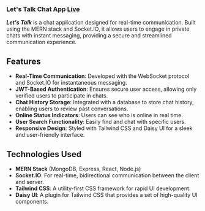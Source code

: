 ### Let's Talk Chat App [Live](https://letustalk.onrender.com/)

***Let's Talk*** is a chat application designed for real-time communication. Built using the MERN stack and Socket.IO, it allows users to engage in private chats with instant messaging, providing a secure and streamlined communication experience.

## Features

- **Real-Time Communication**: Developed with the WebSocket protocol and Socket.IO for instantaneous messaging.
- **JWT-Based Authentication**: Ensures secure user access, allowing only verified users to participate in chats.
- **Chat History Storage**: Integrated with a database to store chat history, enabling users to review past conversations.
- **Online Status Indicators**: Users can see who is online in real time.
- **User Search Functionality**: Easily find and chat with specific users.
- **Responsive Design**: Styled with Tailwind CSS and Daisy UI for a sleek and user-friendly interface.

## Technologies Used

- **MERN Stack** (MongoDB, Express, React, Node.js)
- **Socket.IO**: For real-time, bidirectional communication between the client and server.
- **Tailwind CSS**: A utility-first CSS framework for rapid UI development.
- **Daisy UI**: A plugin for Tailwind CSS that provides a set of high-quality UI components.
